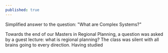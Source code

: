 ```yaml
---
published: true
---
```

Simplified answer to the question: "What are Complex Systems?"


Towards the end of our Masters in Regional Planning, a question was asked by a guest lecture: what is regional planning? The class was silent with all brains going to every direction. Having studied
